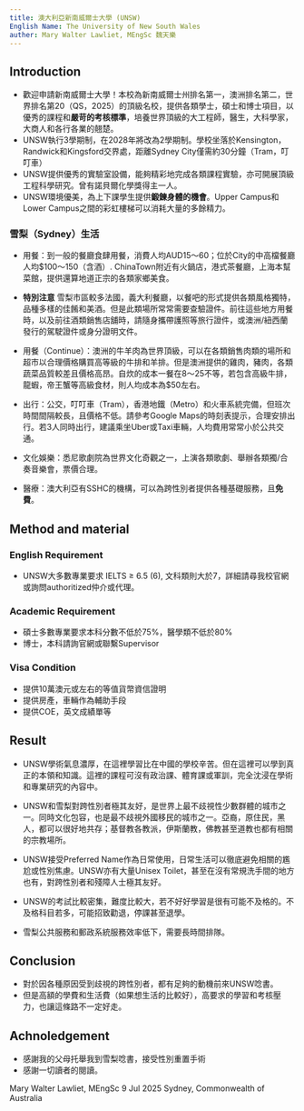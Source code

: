 ```yaml
---
title: 澳大利亞新南威爾士大學 (UNSW)
English Name: The University of New South Wales
auther: Mary Walter Lawliet, MEngSc 魏天樂
---
```


## Introduction

- 歡迎申請新南威爾士大學！本校為新南威爾士州排名第一，澳洲排名第二，世界排名第20（QS，2025）的頂級名校，提供各類學士，碩士和博士項目，以優秀的課程和**嚴苛的考核標準**，培養世界頂級的大工程師，醫生，大科學家，大商人和各行各業的翹楚。
- UNSW執行3學期制，在2028年將改為2學期制。學校坐落於Kensington，Randwick和Kingsford交界處，距離Sydney City僅需約30分鐘（Tram，叮叮車）
- UNSW提供優秀的實驗室設備，能夠精彩地完成各類課程實驗，亦可開展頂級工程科學研究。曾有諾貝爾化學獎得主一人。
- UNSW環境優美，為上下課學生提供**鍛鍊身體的機會**。Upper Campus和Lower Campus之間的彩虹樓梯可以消耗大量的多餘精力。

### 雪梨（Sydney）生活
- 用餐：到一般的餐廳食肆用餐，消費人均AUD$15～$60；位於City的中高檔餐廳人均$100～150（含酒）. ChinaTown附近有火鍋店，港式茶餐廳，上海本幫菜館，提供還算地道正宗的各類家鄉美食。
- **特別注意** 雪梨市區較多法國，義大利餐廳，以餐吧的形式提供各類風格獨特，品種多樣的佳餚和美酒。但是此類場所常常需要查驗證件。前往這些地方用餐時，以及前往酒類銷售店舖時，請隨身攜帶護照等旅行證件，或澳洲/紐西蘭發行的駕駛證件或身分證明文件。
- 用餐（Continue）：澳洲的牛羊肉為世界頂級，可以在各類銷售肉類的場所和超市以合理價格購買高等級的牛排和羊排。但是澳洲提供的雞肉，豬肉，各類蔬菜品質較差且價格高昂。自炊的成本一餐在$8～$25不等，若包含高級牛排，龍蝦，帝王蟹等高級食材，則人均成本為$50左右。

- 出行：公交，叮叮車（Tram），香港地鐵（Metro）和火車系統完備，但班次時間間隔較長，且價格不低。請參考Google Maps的時刻表提示，合理安排出行。若3人同時出行，建議乘坐Uber或Taxi車輛，人均費用常常小於公共交通。
- 文化娛樂：悉尼歌劇院為世界文化奇觀之一，上演各類歌劇、舉辦各類獨/合奏音樂會，票價合理。
- 醫療：澳大利亞有SSHC的機構，可以為跨性別者提供各種基礎服務，且**免費**。

## Method and material

### English Requirement
- UNSW大多數專業要求 IELTS ≥ 6.5 (6), 文科類則大於7，詳細請尋我校官網或詢問authoritized仲介或代理。
### Academic Requirement
- 碩士多數專業要求本科分數不低於75%，醫學類不低於80%
- 博士，本科請詢官網或聯繫Supervisor
### Visa Condition
- 提供10萬澳元或左右的等值貨幣資信證明
- 提供房產，車輛作為輔助手段
- 提供COE，英文成績單等

## Result
- UNSW學術氣息濃厚，在這裡學習比在中國的學校辛苦。但在這裡可以學到真正的本領和知識。這裡的課程可沒有政治課、體育課或軍訓，完全沈浸在學術和專業研究的內容中。
- UNSW和雪梨對跨性別者極其友好，是世界上最不歧視性少數群體的城市之一。同時文化包容，也是最不歧視外國移民的城市之一。亞裔，原住民，黑人，都可以很好地共存；基督教各教派，伊斯蘭教，佛教甚至道教也都有相關的宗教場所。
- UNSW接受Preferred Name作為日常使用，日常生活可以徹底避免相關的尷尬或性別焦慮。UNSW亦有大量Unisex Toilet，甚至在沒有常規洗手間的地方也有，對跨性別者和殘障人士極其友好。

- UNSW的考試比較密集，難度比較大，若不好好學習是很有可能不及格的。不及格科目若多，可能招致勸退，停課甚至退學。
- 雪梨公共服務和郵政系統服務效率低下，需要長時間排隊。

## Conclusion

- 對於因各種原因受到歧視的跨性別者，都有足夠的動機前來UNSW唸書。
- 但是高額的學費和生活費（如果想生活的比較好），高要求的學習和考核壓力，也讓這條路不一定好走。

## Achnoledgement

- 感謝我的父母托舉我到雪梨唸書，接受性別重置手術
- 感謝一切讀者的閱讀。

Mary Walter Lawliet, MEngSc
9 Jul 2025
Sydney, Commonwealth of Australia
